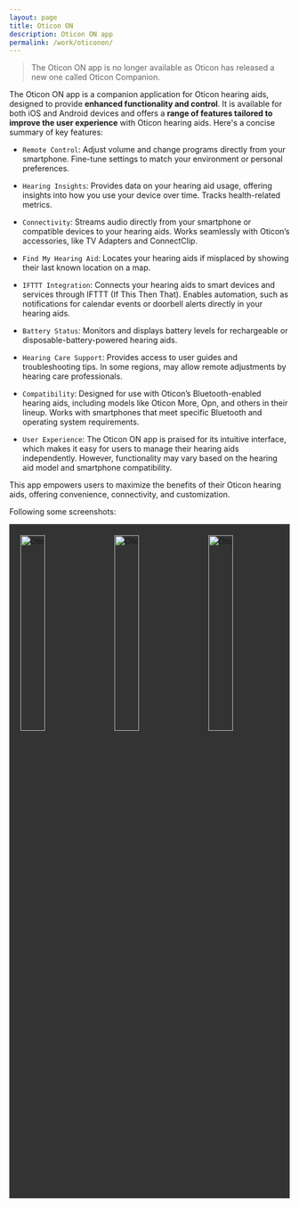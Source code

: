 ```yaml
---
layout: page
title: Oticon ON
description: Oticon ON app
permalink: /work/oticonon/
---
```


<link rel="stylesheet" href="/assets/css/styles.css">
<style type="text/css">
div.scroll-container {
  background-color: #333;
  overflow: auto;
  white-space: nowrap;
  padding: 10px;
}
div.scroll-container img {
  padding: 10px;
}
img {
  width: 30%;
  height: 30%;
}
</style>

> The Oticon ON app is no longer available as Oticon has released a new one called Oticon Companion.

The Oticon ON app is a companion application for Oticon hearing aids, designed to provide **enhanced functionality and control**. It is available for both iOS and Android devices and offers a **range of features tailored to improve the user experience** with Oticon hearing aids. Here's a concise summary of key features:

- `Remote Control`:
  Adjust volume and change programs directly from your smartphone.
  Fine-tune settings to match your environment or personal preferences.

- `Hearing Insights`:
  Provides data on your hearing aid usage, offering insights into how you use your device over time.
  Tracks health-related metrics.

- `Connectivity`:
  Streams audio directly from your smartphone or compatible devices to your hearing aids.
  Works seamlessly with Oticon’s accessories, like TV Adapters and ConnectClip.

- `Find My Hearing Aid`:
  Locates your hearing aids if misplaced by showing their last known location on a map.

- `IFTTT Integration`:
  Connects your hearing aids to smart devices and services through IFTTT (If This Then That).
  Enables automation, such as notifications for calendar events or doorbell alerts directly in your hearing aids.

- `Battery Status`:
  Monitors and displays battery levels for rechargeable or disposable-battery-powered hearing aids.

- `Hearing Care Support`:
  Provides access to user guides and troubleshooting tips.
  In some regions, may allow remote adjustments by hearing care professionals.

- `Compatibility`:
  Designed for use with Oticon’s Bluetooth-enabled hearing aids, including models like Oticon More, Opn, and others in their lineup.
  Works with smartphones that meet specific Bluetooth and operating system requirements.

- `User Experience`:
  The Oticon ON app is praised for its intuitive interface, which makes it easy for users to manage their hearing aids independently. However, functionality may vary based on the hearing aid model and smartphone compatibility.

This app empowers users to maximize the benefits of their Oticon hearing aids, offering convenience, connectivity, and customization.

Following some screenshots:

<div class="scroll-container">
  <img src="../../assets/images/oticon/01.jpg" alt="Oticon ON" title="Oticon ON"/>
  <img src="../../assets/images/oticon/02.jpg" alt="Oticon ON" title="Oticon ON"/>
  <img src="../../assets/images/oticon/03.jpg" alt="Oticon ON" title="Oticon ON"/>
  <img src="../../assets/images/oticon/04.jpg" alt="Oticon ON" title="Oticon ON"/>
  <img src="../../assets/images/oticon/05.jpg" alt="Oticon ON" title="Oticon ON"/>
  <img src="../../assets/images/oticon/06.jpg" alt="Oticon ON" title="Oticon ON"/>
</div>
